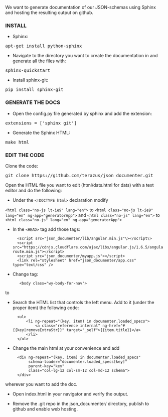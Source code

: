 

We want to generate documentation of our JSON-schemas using Sphinx and hosting the resulting output on github.

### INSTALL

- Sphinx:
<pre>
apt-get install python-sphinx
</pre>

- Navigate to the directory you want to create the documentation in and generate all the files with:
<pre>
sphinx-quickstart
</pre>

- Install sphinx-git:
<pre>
pip install sphinx-git
</pre>


### GENERATE THE DOCS

- Open the config.py file generated by sphinx and add the extension:
<pre>
extensions = ['sphinx_git']
</pre>

- Generate the Sphinx HTML:
<pre>
make html
</pre>


### EDIT THE CODE

Clone the code:
<pre>
git clone https://github.com/terazus/json_documenter.git
</pre>

Open the HTML file you want to edit (html/dats.html for dats) with a text editor and do the following:

- Under the ```<!DOCTYPE html>``` declaration modify

```<html class="no-js lt-ie9" lang="en">``` to ```<html class="no-js lt-ie9" lang="en" ng-app="generatorApp">```
and ```<html class="no-js" lang="en">``` to ```<html class="no-js" lang="en" ng-app="generatorApp">```


- In the ```<HEAD>``` tag add those tags:

        <script src="json_documenter/lib/angular.min.js"\></script\>
        <script src="https://cdnjs.cloudflare.com/ajax/libs/angular.js/1.6.5/angular-route.min.js"></script>
        <script src="json_documenter/myapp.js"></script>
        <link rel="stylesheet" href="json_documenter/app.css" type="text/css" />


- Change tag:

         <body class="wy-body-for-nav">
to
         <body class="wy-body-for-nav" ng-controller="documenterController as documenter">

- Search the HTML list that controls the left menu. Add to it (under the proper item) the following code:

        <ul>
            <li ng-repeat="(key, item) in documenter.loaded_specs">
                <a class="reference internal" ng-href="#{{key|removeExtraStr}}" target="_self">{{item.title}}</a>
            </li>
        </ul>


- Change the main html at your convenience and add
        <div schema-loader="documenter.main_spec" parent-key="''">
        </div>

        <div ng-repeat="(key, item) in documenter.loaded_specs"
             schema-loader="documenter.loaded_specs[key]"
             parent-key="key"
             class="col-lg-12 col-sm-12 col-md-12 schema">
        </div>
wherever you want to add the doc.

- Open index.html in your navigator and verify the output.

- Remove the .git repo in the json_documenter/ directory, publish to github and enable web hosting.
